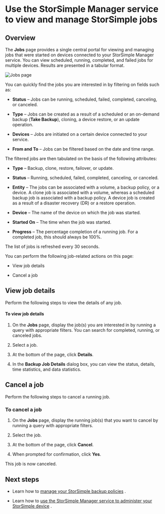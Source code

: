 <properties 
   pageTitle="View and manage StorSimple jobs | Windows Azure"
   description="Describes the StorSimple Manager service Jobs page and how to use it to track recent, current, and scheduled backup jobs."
   services="storsimple"
   documentationCenter="NA"
   authors="alkohli"
   manager="carolz"
   editor=""/>
<tags
	ms.service="storsimple"
	ms.date="09/15/2015"
	wacn.date=""/>

# Use the StorSimple Manager service to view and manage StorSimple jobs

## Overview

The **Jobs** page provides a single central portal for viewing and managing jobs that were started on devices connected to your StorSimple Manager service. You can view scheduled, running, completed, and failed jobs for multiple devices. Results are presented in a tabular format. 

![Jobs page](./media/storsimple-manage-jobs/HCS_JobsPage.png)

You can quickly find the jobs you are interested in by filtering on fields such as:

- **Status** <!-- deleted by customization - --><!-- keep by customization: begin --> – <!-- keep by customization: end --> Jobs can be running, scheduled, failed, completed, canceling, or canceled.

- **Type** <!-- deleted by customization - --><!-- keep by customization: begin --> – <!-- keep by customization: end --> Jobs can be created as a result of a scheduled or an on-demand backup (**Take Backup**), cloning, a device restore, or an update operation.

- **Devices** <!-- deleted by customization - --><!-- keep by customization: begin --> – <!-- keep by customization: end --> Jobs are initiated on a certain device connected to your service.

- **From and To** <!-- deleted by customization - --><!-- keep by customization: begin --> – <!-- keep by customization: end --> Jobs can be filtered based on the date and time range.

The filtered jobs are then tabulated on the basis of the following attributes:

- **Type** <!-- deleted by customization - --><!-- keep by customization: begin --> – <!-- keep by customization: end --> Backup, clone, restore, failover, or update.

- **Status** <!-- deleted by customization - --><!-- keep by customization: begin --> – <!-- keep by customization: end --> Running, scheduled, failed, completed, canceling, or canceled.

- **Entity** <!-- deleted by customization - --><!-- keep by customization: begin --> – <!-- keep by customization: end --> The jobs can be associated with a volume, a backup policy, or a device. A clone job is associated with a volume, whereas a scheduled backup job is associated with a backup policy. A device job is created as a result of a disaster recovery (DR) or a restore operation.

- **Device** <!-- deleted by customization - --><!-- keep by customization: begin --> – <!-- keep by customization: end --> The name of the device on which the job was started.

- **Started On** <!-- deleted by customization - --><!-- keep by customization: begin --> – <!-- keep by customization: end --> The time when the job was started.

- **Progress** <!-- deleted by customization - --><!-- keep by customization: begin --> – <!-- keep by customization: end --> The percentage completion of a running job. For a completed job, this should always be 100%.

The list of jobs is refreshed every 30 seconds.

You can perform the following job-related actions on this page:

- View job details

- Cancel a job

## View job details

Perform the following steps to view the details of any job.

#### To view job details

1. On the **Jobs** page, display the job(s) you are interested in by running a query with appropriate filters. You can search for completed, running, or canceled jobs.

2. Select a job.

3. At the bottom of the page, click **Details**.

4. In the **Backup Job Details** dialog box, you can view the status, details, time statistics, and data statistics.

## Cancel a job

Perform the following steps to cancel a running job.

### To cancel a job

1. On the **Jobs** page, display the running job(s) that you want to cancel by running a query with appropriate filters.

1. Select the job.

1. At the bottom of the page, click **Cancel**.

1. When prompted for confirmation, click **Yes**.

This job is now canceled.

## Next steps

- Learn how to [manage your StorSimple backup <!-- deleted by customization policies](/documentation/articles/storsimple-manage-backup-policies) --><!-- keep by customization: begin --> policies](storsimple-manage-backup-policies.md) <!-- keep by customization: end -->.

- Learn how to [use the StorSimple Manager service to administer your StorSimple <!-- deleted by customization device](/documentation/articles/storsimple-manager-service-administration) --><!-- keep by customization: begin --> device](storsimple-manager-service-administration.md) <!-- keep by customization: end -->.